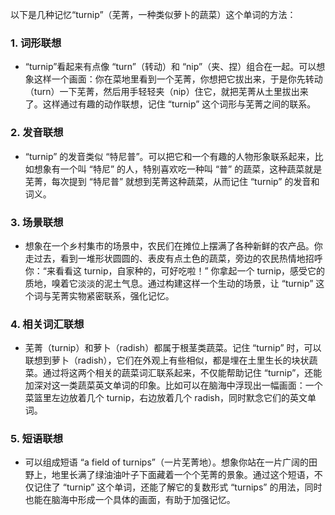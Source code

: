 以下是几种记忆“turnip”（芜菁，一种类似萝卜的蔬菜）这个单词的方法：

### 1. 词形联想
- “turnip”看起来有点像 “turn”（转动）和 “nip”（夹、捏）组合在一起。可以想象这样一个画面：你在菜地里看到一个芜菁，你想把它拔出来，于是你先转动（turn）一下芜菁，然后用手轻轻夹（nip）住它，就把芜菁从土里拔出来了。这样通过有趣的动作联想，记住 “turnip” 这个词形与芜菁之间的联系。

### 2. 发音联想
- “turnip” 的发音类似 “特尼普”。可以把它和一个有趣的人物形象联系起来，比如想象有一个叫 “特尼” 的人，特别喜欢吃一种叫 “普” 的蔬菜，这种蔬菜就是芜菁，每次提到 “特尼普” 就想到芜菁这种蔬菜，从而记住 “turnip” 的发音和词义。

### 3. 场景联想
- 想象在一个乡村集市的场景中，农民们在摊位上摆满了各种新鲜的农产品。你走过去，看到一堆形状圆圆的、表皮有点土色的蔬菜，旁边的农民热情地招呼你：“来看看这 turnip，自家种的，可好吃啦！” 你拿起一个 turnip，感受它的质地，嗅着它淡淡的泥土气息。通过构建这样一个生动的场景，让 “turnip” 这个词与芜菁实物紧密联系，强化记忆。

### 4. 相关词汇联想
- 芜菁（turnip）和萝卜（radish）都属于根茎类蔬菜。记住 “turnip” 时，可以联想到萝卜（radish），它们在外观上有些相似，都是埋在土里生长的块状蔬菜。通过将这两个相关的蔬菜词汇联系起来，不仅能帮助记住 “turnip”，还能加深对这一类蔬菜英文单词的印象。比如可以在脑海中浮现出一幅画面：一个菜篮里左边放着几个 turnip，右边放着几个 radish，同时默念它们的英文单词。

### 5. 短语联想
- 可以组成短语 “a field of turnips”（一片芜菁地）。想象你站在一片广阔的田野上，地里长满了绿油油叶子下面藏着一个个芜菁的景象。通过这个短语，不仅记住了 “turnip” 这个单词，还能了解它的复数形式 “turnips” 的用法，同时也能在脑海中形成一个具体的画面，有助于加强记忆。 